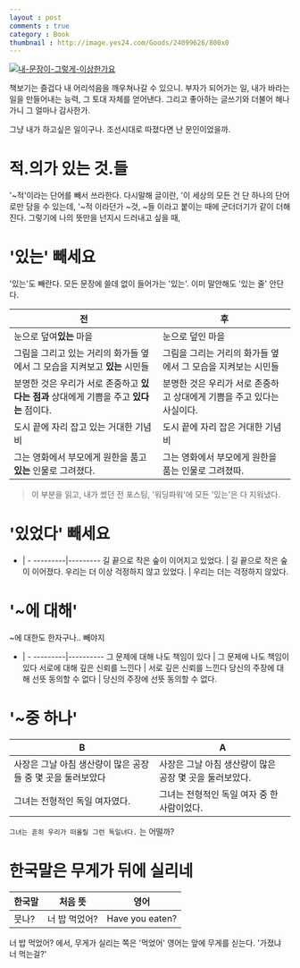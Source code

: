 ```yaml
---
layout : post
comments : true
category : Book
thumbnail : http://image.yes24.com/Goods/24099626/800x0
---
```


[![내-문장이-그렇게-이상한가요](http://image.yes24.com/Goods/24099626/800x0)](http://app.ac/zbiOEVl23)

책보기는 즐겁다
내 어리석음을 깨우쳐나갈 수 있으니.
부자가 되어가는 일,
내가 바라는 일을 만들어내는 능력, 그 토대 자체를 얻어낸다.
그리고 좋아하는 글쓰기와 더불어 해나가니 그 얼마나 감사한가.

그냥 내가 하고싶은 일이구나.
조선시대로 따졌다면 난 문인이었을까.

# 적.의가 있는 것.들

'~적'이라는 단어를 빼서 쓰라한다. 다시말해 글이란, '이 세상의 모든 건 단 하나의 단어로만 담을 수 있는데, '~적 이라던가
~것, ~들 이라고 붙이는 때에 군더더기가 같이 더해진다.
그렇기에 나의 뜻만을 넌지시 드러내고 싶을 때,  

# '있는' 빼세요

'있는'도 빼란다. 모든 문장에 쓸데 없이 들어가는 '있는'. 이미 말안해도 '있는 줄' 안단다.

전 | 후 | 
---------|----------
눈으로 덮여**있는** 마을 | 눈으로 덮인 마을
그림을 그리고 있는 거리의 화가들 옆에서 그 모습을 지켜보고 **있는** 시민들 | 그림을 그리는 거리의 화가들 옆에서 그 모습을 지켜보는 시민들 
분명한 것은 우리가 서로 존중하고 **있다는 점과** 상대에게 기쁨을 주고 **있다는** 점이다. | 분명한 것은 우리가 서로 존중하고 상대에게 기쁨을 주고 있다는 사실이다. 
도시 끝에 자리 잡고 있는 거대한 기념비 | 도시 끝에 자리 잡은 거대한 기념비
그는 영화에서 부모에게 원한을 품고 **있는** 인물로 그려졌다. | 그는 영화에서 부모에게 원한을 품는 인물로 그려졌따.

> 이 부분을 읽고, 내가 썼던 전 포스팅, '워딩파워'에 모든 '있는'은 다 지워냈다.


# '있었다' 빼세요

- | -
---------|---------
길 끝으로 작은 숲이 이어지고 있었다. | 길 끝으로 작은 숲이 이어졌다.
우리는 더 이상 걱정하지 않고 있었다. | 우리는 더는 걱정하지 않았다.

# '~에 대해'

~에 대한도 한자구나..
빼야지

- | - 
---------|----------
 그 문제에 대해 나도 책임이 있다 | 그 문제에 나도 책임이 있다 
 서로에 대해 깊은 신뢰를 느낀다 | 서로 깊은 신뢰를 느낀다 
 당신의 주장에 대해 선뜻 동의할 수 없다 | 당신의 주장에 선뜻 동의할 수 없다. 


# '~중 하나'

B|A
------|------
사장은 그날 아침 생산량이 많은 공장들 중 몇 곳을 둘러보았다 | 사장은 그날 아침 생산량이 많은 공장 몇 곳을 둘러보았다.
그녀는 전형적인 독일 여자였다. | 그녀는 전형적인 독일 여자 중 한 사람이었다. 
`그녀는 흔히 우리가 떠올릴 그런 독일녀다.` 는 어떨까?


# 한국말은 무게가 뒤에 실리네

한국말|처음 뜻|영어
---|---|---
뭇나? | 너 밥 먹었어?| Have you eaten?

너 밥 먹었어? 에서, 무게가 실리는 쪽은 '먹었어'
영어는 앞에 무게를 싣는다.
'가졌냐 너 먹는걸?'
